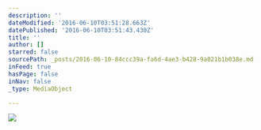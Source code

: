 ```yaml
---
description: ''
dateModified: '2016-06-10T03:51:28.663Z'
datePublished: '2016-06-10T03:51:43.430Z'
title: ''
author: []
starred: false
sourcePath: _posts/2016-06-10-84ccc39a-fa6d-4ae3-b428-9a021b1b038e.md
inFeed: true
hasPage: false
inNav: false
_type: MediaObject

---
```

![](https://the-grid-user-content.s3-us-west-2.amazonaws.com/69a7529e-190b-4371-865e-3ec1b47a9ce3.jpg)